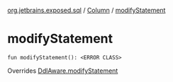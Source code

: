 [org.jetbrains.exposed.sql](../index.md) / [Column](index.md) / [modifyStatement](.)

# modifyStatement

`fun modifyStatement(): <ERROR CLASS>`

Overrides [DdlAware.modifyStatement](../-ddl-aware/modify-statement.md)

